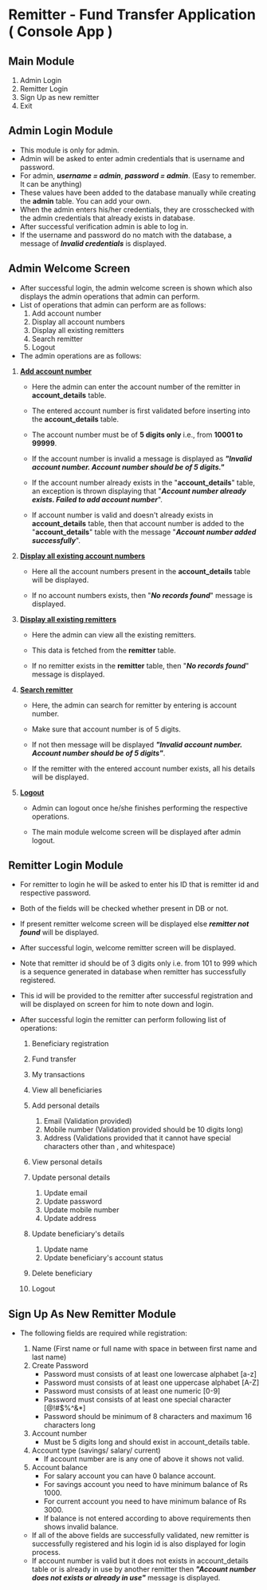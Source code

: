 <h1> Remitter - Fund Transfer Application ( Console App )</h1>

<h2>Main Module</h2>

1. Admin Login
2. Remitter Login
3. Sign Up as new remitter
4. Exit

<h2>
    Admin Login Module
</h2>

- This module is only for admin.
- Admin will be asked to enter admin credentials that is username and password.
- For admin, ***username = admin***, ***password = admin***. (Easy to remember. It can be anything)
- These values have been added to the database manually while creating the **admin** table. You can add your own.
- When the admin enters his/her credentials, they are crosschecked with the admin credentials that already exists in database.
- After successful verification admin is able to log in.
- If the username and password do no match with the database, a message of ***Invalid credentials*** is displayed.

<h2>Admin Welcome Screen </h2>

- After successful login, the admin welcome screen is shown which also displays the admin operations that admin can perform.
- List of operations that admin can perform are as follows:
  1. Add account number
  2. Display all account numbers
  3. Display all existing remitters
  4. Search remitter
  5. Logout
- The admin operations are as follows:

1. **<u>Add account number</u>**

   - Here the admin can enter the account number of the remitter in **account_details** table.

   - The entered account number is first validated before inserting into the **account_details** table.

   - The account number must be of **5 digits only** i.e., from **10001 to 99999**.

   - If the account number is invalid a message is displayed as ***"Invalid account number. Account number should be of 5 digits."*** 

   - If the account number already exists in the "**account_details**" table, an exception is thrown displaying that "***Account number already exists. Failed to add account number***".

   - If account number is valid and doesn't already exists in **account_details**  table, then that account number is added to the "**account_details**" table with the message "***Account number added successfully***".

     

2. **<u>Display all existing account numbers</u>**

   - Here all the account numbers present in the **account_details** table will be displayed.

   - If no account numbers exists, then "***No records found***" message is displayed.

     

3. **<u>Display all existing remitters</u>**

   - Here the admin can view all the existing remitters.

   - This data is fetched from the **remitter** table.

   - If no remitter exists in the **remitter** table, then "***No records found***" message is displayed.

     

4. **<u>Search remitter</u>**

   - Here, the admin can search for remitter by entering is account number.

   - Make sure that account number is of 5 digits.

   - If not then message will be displayed ***"Invalid account number. Account number should be of 5 digits"***.

   - If the remitter with the entered account number exists, all his details will be displayed.

     

5. **<u>Logout</u>**

   - Admin can logout once he/she finishes performing the respective operations.

   - The main module welcome screen will be displayed after admin logout.

     

<h2> Remitter Login Module</h2>

- For remitter to login he will be asked to enter his ID that is remitter id and respective password.

- Both of the fields will be checked whether present in DB or not.

- If present remitter welcome screen will be displayed else ***remitter not found*** will be displayed.

- After successful login, welcome remitter screen will be displayed.

- Note that remitter id should be of 3 digits only i.e. from 101 to 999 which is a sequence generated in database when remitter has successfully registered.

- This id will be provided to the remitter after successful registration and will be displayed on screen for him to note down and login.

- After successful login the remitter can perform following list of operations:

  1. Beneficiary registration

  2. Fund transfer

  3. My transactions

  4. View all beneficiaries

  5. Add personal details

     1. Email (Validation provided)
     2. Mobile number (Validation provided should be 10 digits long)
     3. Address (Validations provided that it cannot have special characters other than , and whitespace)

  6. View personal details

  7. Update personal details

     1. Update email
     2. Update password
     3. Update mobile number
     4. Update address

  8. Update beneficiary's details

     1. Update name
     2. Update beneficiary's account status

  9. Delete beneficiary

  10. Logout

      

<h2>Sign Up As New Remitter Module</h2>

- The following fields are required while registration:

  1. Name (First name or full name with space in between first name and last name)
  2. Create Password
     - Password must consists of at least one lowercase alphabet [a-z]
     - Password must consists of at least one uppercase alphabet [A-Z]
     - Password must consists of at least one numeric [0-9]
     - Password must consists of at least one special character [@!#$%^&*]
     - Password should be minimum of 8 characters and maximum 16 characters long
  3. Account number
     - Must be 5 digits long and should exist in account_details table.
  4. Account type (savings/ salary/ current)
     - If account number are is any one of above it shows not valid.
  5. Account balance
     - For salary account you can have 0 balance account.
     - For savings account you need to have minimum balance of Rs 1000.
     - For current account you need to have minimum balance of Rs 3000.
     - If balance is not entered according to above requirements then shows invalid balance.

  - If all of the above fields are successfully validated, new remitter is successfully registered and his login id is also displayed for login process.
  - If account number is valid but it does not exists in account_details table or is already in use by another remitter then ***"Account number does not exists or already in use"*** message is displayed.

